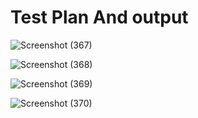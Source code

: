 # Test Plan And output
![Screenshot (367)](https://user-images.githubusercontent.com/82494619/156606007-3965669e-0fc5-49b2-ad8a-c1d740cfb02d.png)


![Screenshot (368)](https://user-images.githubusercontent.com/82494619/156606229-d8248b57-f643-4116-acee-14121d5546c1.png)


![Screenshot (369)](https://user-images.githubusercontent.com/82494619/156606392-9e46ccd0-ccbd-493c-bd92-0a3f3b508b5c.png)


![Screenshot (370)](https://user-images.githubusercontent.com/82494619/156606518-17a28839-22a7-4fdd-8fbe-b0d65026c951.png)
